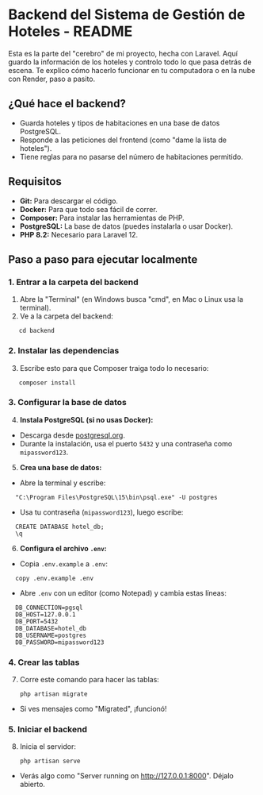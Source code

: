 # Backend del Sistema de Gestión de Hoteles - README

Esta es la parte del "cerebro" de mi proyecto, hecha con Laravel. Aquí guardo la información de los hoteles y controlo todo lo que pasa detrás de escena. Te explico cómo hacerlo funcionar en tu computadora o en la nube con Render, paso a pasito.

## ¿Qué hace el backend?

-   Guarda hoteles y tipos de habitaciones en una base de datos PostgreSQL.
-   Responde a las peticiones del frontend (como "dame la lista de hoteles").
-   Tiene reglas para no pasarse del número de habitaciones permitido.

## Requisitos

-   **Git:** Para descargar el código.
-   **Docker:** Para que todo sea fácil de correr.
-   **Composer:** Para instalar las herramientas de PHP.
-   **PostgreSQL:** La base de datos (puedes instalarla o usar Docker).
-   **PHP 8.2:** Necesario para Laravel 12.

## Paso a paso para ejecutar localmente

### 1. Entrar a la carpeta del backend

1. Abre la "Terminal" (en Windows busca "cmd", en Mac o Linux usa la terminal).
2. Ve a la carpeta del backend:
```
   cd backend
```
### 2. Instalar las dependencias

3. Escribe esto para que Composer traiga todo lo necesario:
```
   composer install
```
### 3. Configurar la base de datos

4. **Instala PostgreSQL (si no usas Docker):**

-   Descarga desde [postgresql.org](https://www.postgresql.org/download/).
-   Durante la instalación, usa el puerto `5432` y una contraseña como `mipassword123`.

5. **Crea una base de datos:**

-   Abre la terminal y escribe:
  ```
    "C:\Program Files\PostgreSQL\15\bin\psql.exe" -U postgres
  ```
-   Usa tu contraseña (`mipassword123`), luego escribe:
  ```
    CREATE DATABASE hotel_db;
    \q
  ```

6. **Configura el archivo `.env`:**

-   Copia `.env.example` a `.env`:
  ```
    copy .env.example .env
  ```

-   Abre `.env` con un editor (como Notepad) y cambia estas líneas:
  ```
    DB_CONNECTION=pgsql
    DB_HOST=127.0.0.1
    DB_PORT=5432
    DB_DATABASE=hotel_db
    DB_USERNAME=postgres
    DB_PASSWORD=mipassword123
  ```

### 4. Crear las tablas

7. Corre este comando para hacer las tablas:
   ```
   php artisan migrate
   ```

-   Si ves mensajes como "Migrated", ¡funcionó!

### 5. Iniciar el backend

8. Inicia el servidor:
   ```
   php artisan serve
   ```

-   Verás algo como "Server running on http://127.0.0.1:8000". Déjalo abierto.
